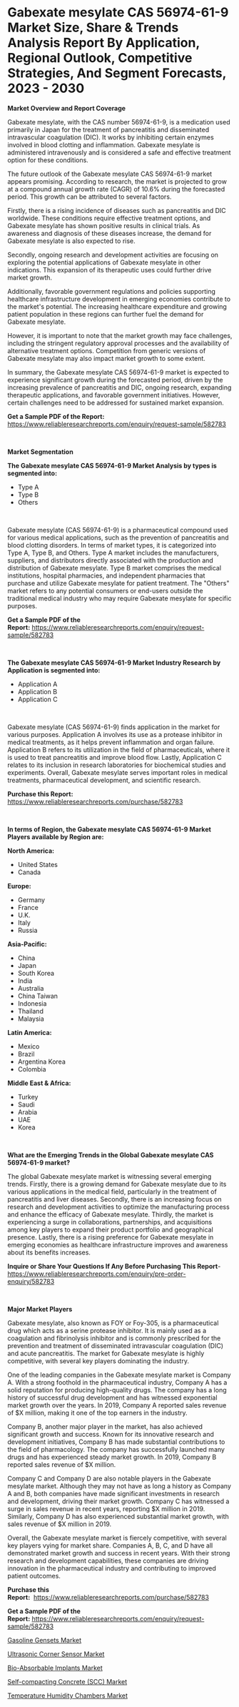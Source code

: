 <p><h1>Gabexate mesylate CAS 56974-61-9 Market Size, Share & Trends Analysis Report By Application, Regional Outlook, Competitive Strategies, And Segment Forecasts, 2023 - 2030</h1></p><p><strong>Market Overview and Report Coverage</strong></p>
<p><p>Gabexate mesylate, with the CAS number 56974-61-9, is a medication used primarily in Japan for the treatment of pancreatitis and disseminated intravascular coagulation (DIC). It works by inhibiting certain enzymes involved in blood clotting and inflammation. Gabexate mesylate is administered intravenously and is considered a safe and effective treatment option for these conditions.</p><p>The future outlook of the Gabexate mesylate CAS 56974-61-9 market appears promising. According to research, the market is projected to grow at a compound annual growth rate (CAGR) of 10.6% during the forecasted period. This growth can be attributed to several factors.</p><p>Firstly, there is a rising incidence of diseases such as pancreatitis and DIC worldwide. These conditions require effective treatment options, and Gabexate mesylate has shown positive results in clinical trials. As awareness and diagnosis of these diseases increase, the demand for Gabexate mesylate is also expected to rise.</p><p>Secondly, ongoing research and development activities are focusing on exploring the potential applications of Gabexate mesylate in other indications. This expansion of its therapeutic uses could further drive market growth.</p><p>Additionally, favorable government regulations and policies supporting healthcare infrastructure development in emerging economies contribute to the market's potential. The increasing healthcare expenditure and growing patient population in these regions can further fuel the demand for Gabexate mesylate.</p><p>However, it is important to note that the market growth may face challenges, including the stringent regulatory approval processes and the availability of alternative treatment options. Competition from generic versions of Gabexate mesylate may also impact market growth to some extent.</p><p>In summary, the Gabexate mesylate CAS 56974-61-9 market is expected to experience significant growth during the forecasted period, driven by the increasing prevalence of pancreatitis and DIC, ongoing research, expanding therapeutic applications, and favorable government initiatives. However, certain challenges need to be addressed for sustained market expansion.</p></p>
<p><strong>Get a Sample PDF of the Report:</strong> <a href="https://www.reliableresearchreports.com/enquiry/request-sample/582783">https://www.reliableresearchreports.com/enquiry/request-sample/582783</a></p>
<p>&nbsp;</p>
<p><strong>Market Segmentation</strong></p>
<p><strong>The Gabexate mesylate CAS 56974-61-9 Market Analysis by types is segmented into:</strong></p>
<p><ul><li>Type A</li><li>Type B</li><li>Others</li></ul></p>
<p>&nbsp;</p>
<p><p>Gabexate mesylate (CAS 56974-61-9) is a pharmaceutical compound used for various medical applications, such as the prevention of pancreatitis and blood clotting disorders. In terms of market types, it is categorized into Type A, Type B, and Others. Type A market includes the manufacturers, suppliers, and distributors directly associated with the production and distribution of Gabexate mesylate. Type B market comprises the medical institutions, hospital pharmacies, and independent pharmacies that purchase and utilize Gabexate mesylate for patient treatment. The "Others" market refers to any potential consumers or end-users outside the traditional medical industry who may require Gabexate mesylate for specific purposes.</p></p>
<p><strong>Get a Sample PDF of the Report:</strong>&nbsp;<a href="https://www.reliableresearchreports.com/enquiry/request-sample/582783">https://www.reliableresearchreports.com/enquiry/request-sample/582783</a></p>
<p>&nbsp;</p>
<p><strong>The Gabexate mesylate CAS 56974-61-9 Market Industry Research by Application is segmented into:</strong></p>
<p><ul><li>Application A</li><li>Application B</li><li>Application C</li></ul></p>
<p>&nbsp;</p>
<p><p>Gabexate mesylate (CAS 56974-61-9) finds application in the market for various purposes. Application A involves its use as a protease inhibitor in medical treatments, as it helps prevent inflammation and organ failure. Application B refers to its utilization in the field of pharmaceuticals, where it is used to treat pancreatitis and improve blood flow. Lastly, Application C relates to its inclusion in research laboratories for biochemical studies and experiments. Overall, Gabexate mesylate serves important roles in medical treatments, pharmaceutical development, and scientific research.</p></p>
<p><strong>Purchase this Report:</strong>&nbsp; <a href="https://www.reliableresearchreports.com/purchase/582783">https://www.reliableresearchreports.com/purchase/582783</a></p>
<p>&nbsp;</p>
<p><strong>In terms of Region, the Gabexate mesylate CAS 56974-61-9 Market Players available by Region are:</strong></p>
<p>
    <p> <strong> North America: </strong>
        <ul>
            <li>United States</li>
            <li>Canada</li>
        </ul>
        </p> 
    <p> <strong> Europe: </strong>
        <ul>
            <li>Germany</li>
            <li>France</li>
            <li>U.K.</li>
            <li>Italy</li>
            <li>Russia</li>
        </ul>
        </p> 
    <p> <strong> Asia-Pacific: </strong>
        <ul>
            <li>China</li>
            <li>Japan</li>
            <li>South Korea</li>
            <li>India</li>
            <li>Australia</li>
            <li>China Taiwan</li>
            <li>Indonesia</li>
            <li>Thailand</li>
            <li>Malaysia</li>
        </ul>
        </p> 
    <p> <strong> Latin America: </strong>
        <ul>
            <li>Mexico</li>
            <li>Brazil</li>
            <li>Argentina Korea</li>
            <li>Colombia</li>
        </ul>
        </p> 
    <p> <strong> Middle East & Africa: </strong>
        <ul>
            <li>Turkey</li>
            <li>Saudi</li>
            <li>Arabia</li>
            <li>UAE</li>
            <li>Korea</li>
        </ul>
    </p>
    </p>
<p>&nbsp;</p>
<p><strong>What are the Emerging Trends in the Global Gabexate mesylate CAS 56974-61-9 market?</strong></p>
<p><p>The global Gabexate mesylate market is witnessing several emerging trends. Firstly, there is a growing demand for Gabexate mesylate due to its various applications in the medical field, particularly in the treatment of pancreatitis and liver diseases. Secondly, there is an increasing focus on research and development activities to optimize the manufacturing process and enhance the efficacy of Gabexate mesylate. Thirdly, the market is experiencing a surge in collaborations, partnerships, and acquisitions among key players to expand their product portfolio and geographical presence. Lastly, there is a rising preference for Gabexate mesylate in emerging economies as healthcare infrastructure improves and awareness about its benefits increases.</p></p>
<p><strong>Inquire or Share Your Questions If Any Before Purchasing This Report</strong>- <a href="https://www.reliableresearchreports.com/enquiry/pre-order-enquiry/582783">https://www.reliableresearchreports.com/enquiry/pre-order-enquiry/582783</a></p>
<p>&nbsp;</p>
<p><strong>Major Market Players</strong></p>
<p><p>Gabexate mesylate, also known as FOY or Foy-305, is a pharmaceutical drug which acts as a serine protease inhibitor. It is mainly used as a coagulation and fibrinolysis inhibitor and is commonly prescribed for the prevention and treatment of disseminated intravascular coagulation (DIC) and acute pancreatitis. The market for Gabexate mesylate is highly competitive, with several key players dominating the industry.</p><p>One of the leading companies in the Gabexate mesylate market is Company A. With a strong foothold in the pharmaceutical industry, Company A has a solid reputation for producing high-quality drugs. The company has a long history of successful drug development and has witnessed exponential market growth over the years. In 2019, Company A reported sales revenue of $X million, making it one of the top earners in the industry.</p><p>Company B, another major player in the market, has also achieved significant growth and success. Known for its innovative research and development initiatives, Company B has made substantial contributions to the field of pharmacology. The company has successfully launched many drugs and has experienced steady market growth. In 2019, Company B reported sales revenue of $X million.</p><p>Company C and Company D are also notable players in the Gabexate mesylate market. Although they may not have as long a history as Company A and B, both companies have made significant investments in research and development, driving their market growth. Company C has witnessed a surge in sales revenue in recent years, reporting $X million in 2019. Similarly, Company D has also experienced substantial market growth, with sales revenue of $X million in 2019.</p><p>Overall, the Gabexate mesylate market is fiercely competitive, with several key players vying for market share. Companies A, B, C, and D have all demonstrated market growth and success in recent years. With their strong research and development capabilities, these companies are driving innovation in the pharmaceutical industry and contributing to improved patient outcomes.</p></p>
<p><strong>Purchase this Report:</strong>&nbsp;&nbsp;<a href="https://www.reliableresearchreports.com/purchase/582783">https://www.reliableresearchreports.com/purchase/582783</a></p>
<p></p>
<p><strong>Get a Sample PDF of the Report:</strong>&nbsp;<a href="https://www.reliableresearchreports.com/enquiry/request-sample/582783">https://www.reliableresearchreports.com/enquiry/request-sample/582783</a></p>
<p><p><a href="https://medium.com/@theomorar2000/gasoline-gensets-market-size-growth-forecast-2023-2030-71ff4a851721">Gasoline Gensets Market</a></p><p><a href="https://www.linkedin.com/pulse/ultrasonic-corner-sensor-market-research-report-provides/">Ultrasonic Corner Sensor Market</a></p><p><a href="https://www.linkedin.com/pulse/bio-absorbable-implants-market-research-report-provides/">Bio-Absorbable Implants Market</a></p><p><a href="https://github.com/JameTravis/Market-Research-Report-List-2/blob/main/self-compacting-concrete-scc-market.md">Self-compacting Concrete (SCC) Market</a></p><p><a href="https://github.com/RichRobinson5/Market-Research-Report-List-2/blob/main/temperature-humidity-chambers-market.md">Temperature Humidity Chambers Market</a></p></p>